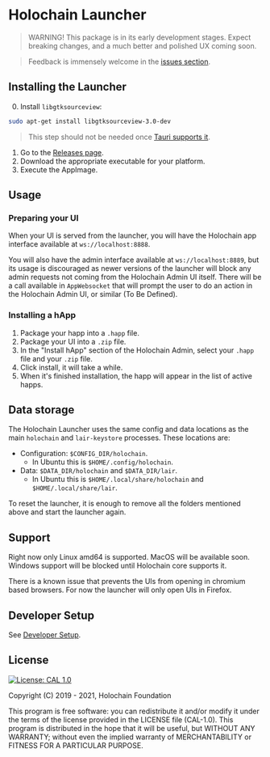 # Holochain Launcher

> WARNING! This package is in its early development stages. Expect breaking changes, and a much better and polished UX coming soon.

> Feedback is immensely welcome in the [issues section](https://github.com/holochain/launcher/issues).

## Installing the Launcher

0. Install `libgtksourceview`:

```bash
sudo apt-get install libgtksourceview-3.0-dev
```

> This step should not be needed once [Tauri supports it](https://github.com/tauri-apps/tauri/issues/1986).

1. Go to the [Releases page](https://github.com/holochain/launcher/releases).
2. Download the appropriate executable for your platform.
3. Execute the AppImage.

## Usage

### Preparing your UI
 
When your UI is served from the launcher, you will have the Holochain app interface available at `ws://localhost:8888`. 

You will also have the admin interface available at `ws://localhost:8889`, but its usage is discouraged as newer versions of the launcher will block any admin requests not coming from the Holochain Admin UI itself. There will be a call available in `AppWebsocket` that will prompt the user to do an action in the Holochain Admin UI, or similar (To Be Defined).

### Installing a hApp

1. Package your happ into a `.happ` file.
2. Package your UI into a `.zip` file.
3. In the "Install hApp" section of the Holochain Admin, select your `.happ` file and your `.zip` file.
4. Click install, it will take a while.
5. When it's finished installation, the happ will appear in the list of active happs.

## Data storage

The Holochain Launcher uses the same config and data locations as the main `holochain` and `lair-keystore` processes. These locations are:

- Configuration: `$CONFIG_DIR/holochain`.
  - In Ubuntu this is `$HOME/.config/holochain`.
- Data: `$DATA_DIR/holochain` and `$DATA_DIR/lair`.
  - In Ubuntu this is `$HOME/.local/share/holochain` and `$HOME/.local/share/lair`.

To reset the launcher, it is enough to remove all the folders mentioned above and start the launcher again.

## Support

Right now only Linux amd64 is supported. MacOS will be available soon. Windows support will be blocked until Holochain core supports it.

There is a known issue that prevents the UIs from opening in chromium based browsers. For now the launcher will only open UIs in Firefox.

## Developer Setup

See [Developer Setup](/dev-setup.md).

## License

[![License: CAL 1.0](https://img.shields.io/badge/License-CAL%201.0-blue.svg)](https://github.com/holochain/cryptographic-autonomy-license)

Copyright (C) 2019 - 2021, Holochain Foundation

This program is free software: you can redistribute it and/or modify it under the terms of the license
provided in the LICENSE file (CAL-1.0). This program is distributed in the hope that it will be useful,
but WITHOUT ANY WARRANTY; without even the implied warranty of MERCHANTABILITY or FITNESS FOR A PARTICULAR
PURPOSE.
